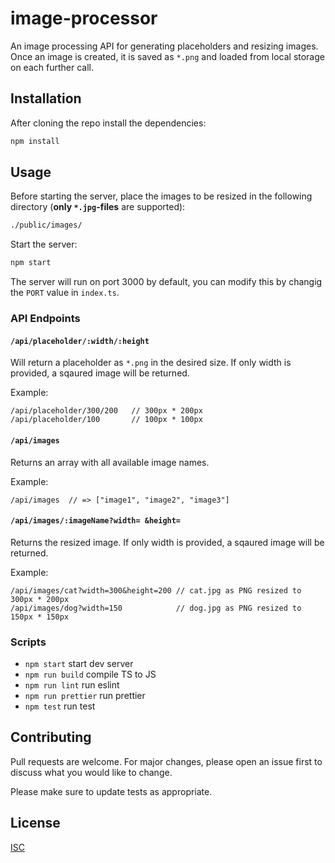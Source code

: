 # image-processor

An image processing API for generating placeholders and resizing images. Once an image is created, it is saved as `*.png` and loaded from local storage on each further call.

## Installation

After cloning the repo install the dependencies:

```bash
npm install
```

## Usage

Before starting the server, place the images to be resized in the following directory (**only `*.jpg`-files** are supported):

```bash
./public/images/
```

Start the server:

```bash
npm start
```

The server will run on port 3000 by default, you can modify this by changig the `PORT` value in `index.ts`.

### API Endpoints

#### `/api/placeholder/:width/:height`

Will return a placeholder as `*.png` in the desired size. If only width is provided, a sqaured image will be returned.

Example:

```
/api/placeholder/300/200   // 300px * 200px
/api/placeholder/100       // 100px * 100px
```

#### `/api/images`

Returns an array with all available image names.

Example:

```
/api/images  // => ["image1", "image2", "image3"]
```

#### `/api/images/:imageName?width= &height= `

Returns the resized image. If only width is provided, a sqaured image will be returned.

Example:

```
/api/images/cat?width=300&height=200 // cat.jpg as PNG resized to 300px * 200px
/api/images/dog?width=150            // dog.jpg as PNG resized to 150px * 150px
```

### Scripts

-   `npm start` start dev server
-   `npm run build` compile TS to JS
-   `npm run lint` run eslint
-   `npm run prettier` run prettier
-   `npm test` run test

## Contributing

Pull requests are welcome. For major changes, please open an issue first to discuss what you would like to change.

Please make sure to update tests as appropriate.

## License

[ISC](https://choosealicense.com/licenses/isc/)
